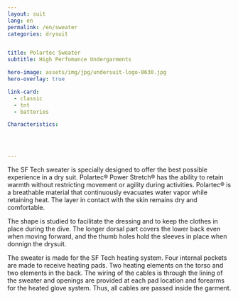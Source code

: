 ```yaml
---
layout: suit
lang: en
permalink: /en/sweater
categories: drysuit


title: Polartec Sweater
subtitle: High Perfomance Undergarments

hero-image: assets/img/jpg/undersuit-logo-0630.jpg
hero-overlay: true

link-card:
  - classic
  - tnt
  - batteries

Characteristics:




---
```

The SF Tech sweater is specially designed to offer the best possible experience in a dry suit. Polartec® Power Stretch® has the ability to retain warmth without restricting movement or agility during activities. Polartec® is a breathable material that continuously evacuates water vapor while retaining heat. The layer in contact with the skin remains dry and comfortable.

The shape is studied to facilitate the dressing and to keep the clothes in place during the dive. The longer dorsal part covers the lower back even when moving forward, and the thumb holes hold the sleeves in place when donnign the drysuit.

The sweater is made for the SF Tech heating system. Four internal pockets are made to receive heating pads. Two heating elements on the torso and two elements in the back. The wiring of the cables is through the lining of the sweater and openings are provided at each pad location and forearms for the heated glove system. Thus, all cables are passed inside the garment.


